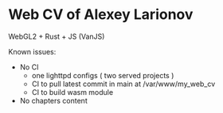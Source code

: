 # Web CV of Alexey Larionov
WebGL2 + Rust + JS (VanJS)

Known issues:
- No CI
   + one lighttpd configs ( two served projects )
   - CI to pull latest commit in main at /var/www/my_web_cv
   - CI to build wasm module
- No chapters content